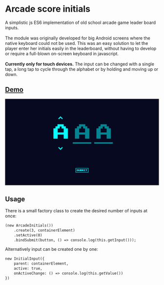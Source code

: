 # Arcade score initials

A simplistic js ES6 implementation of old school arcade game leader board inputs.  
<br>
The module was originally developed for big Android screens where the native
keyboard could not be used. This was an easy solution to let the player enter 
her initials easily in the leaderboard, 
without having to develop or require a full-blown on-screen keyboard in javascript.  
<br>
**Currently only for touch devices.** The input can be changed with a single tap, 
a long tap to cycle through the alphabet or by holding and moving up or down.  

## [Demo](https://pecuchet.github.io/arcade-score-initials/)
![screenshot](https://raw.githubusercontent.com/pecuchet/arcade-score-initials/gh-pages/screenshot.jpg)

## Usage
There is a small factory class to create the desired number of inputs at once:
```
(new ArcadeInitials())
    .create(3, containerElement)
    .setActive(0)
    .bindSubmit(button, () => console.log(this.getInput()));
```

Alternatively input can be created one by one:  
```
new InitialInput({
    parent: containerElement,
    active: true,
    onActiveChange: () => console.log(this.getValue())
})
```
